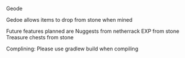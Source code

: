 Geode

Gedoe allows items to drop from stone when mined

Future features planned are 
Nuggests from netherrack
EXP from stone
Treasure chests from stone 

Complining:
Please use gradlew build when compiling
